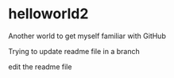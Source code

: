 # helloworld2
Another world to get myself familiar with GitHub

Trying to update readme file in a branch

edit the readme file